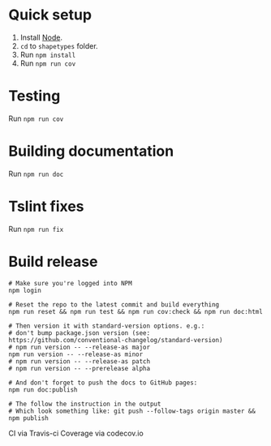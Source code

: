 
# Quick setup
1. Install [Node](https://nodejs.org/en/).
2. `cd` to `shapetypes` folder.
3. Run `npm install`
4. Run `npm run cov`

# Testing
Run `npm run cov`

# Building documentation
Run `npm run doc`

# Tslint fixes
Run `npm run fix`

# Build release
```
# Make sure you're logged into NPM
npm login

# Reset the repo to the latest commit and build everything
npm run reset && npm run test && npm run cov:check && npm run doc:html

# Then version it with standard-version options. e.g.:
# don't bump package.json version (see: https://github.com/conventional-changelog/standard-version)
# npm run version -- --release-as major
npm run version -- --release-as minor
# npm run version -- --release-as patch
# npm run version -- --prerelease alpha

# And don't forget to push the docs to GitHub pages:
npm run doc:publish

# The follow the instruction in the output
# Which look something like: git push --follow-tags origin master && npm publish

```
CI via Travis-ci
Coverage via codecov.io
